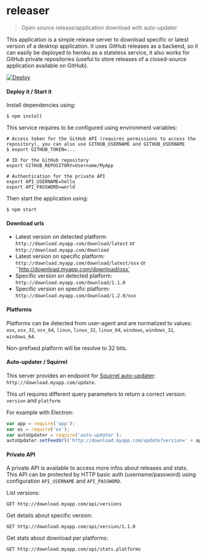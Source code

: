 # releaser

> Open source release/application download with auto-updater

This application is a simple release server to download specific or latest version of a desktop application. It uses GitHub releases as a backend, so it can easily be deployed to heroku as a stateless service, it also works for GitHub private repositories (useful to store releases of a closed-source application available on GitHub).

[![Deploy](https://www.herokucdn.com/deploy/button.png)](https://heroku.com/deploy)

#### Deploy it / Start it

Install dependencies using:

```
$ npm install
```

This service requires to be configured using environment variables:

```
# Access token for the GitHub API (requires permissions to access the repository), you can also use GITHUB_USERNAME and GITHUB_USERNAME
$ export GITHUB_TOKEN=...

# ID for the GitHub repository
export GITHUB_REPOSITORY=Username/MyApp

# Authentication for the private API
export API_USERNAME=hello
export API_PASSWORD=world
```

Then start the application using:

```
$ npm start
```

#### Download urls

* Latest version on detected platform: `http://download.myapp.com/download/latest` or `http://download.myapp.com/download`
* Latest version on specific platform: `http://download.myapp.com/download/latest/osx` or ``http://download.myapp.com/download/osx`
* Specific version on detected platform: `http://download.myapp.com/download/1.1.0`
* Specific version on specific platform: `http://download.myapp.com/download/1.2.0/osx`

#### Platforms

Platforms can be detected from user-agent and are normalized to values: `osx`, `osx_32`, `osx_64`, `linux`, `linux_32`, `linux_64`, `windows`, `windows_32`, `windows_64`.

Non-prefixed platform will be resolve to 32 bits.

#### Auto-updater / Squirrel

This server provides an endpoint for [Squirrel auto-updater](https://github.com/atom/electron/blob/master/docs/api/auto-updater.md): `http://download.myapp.com/update`.

This url requires different query parameters to return a correct version: `version` and `platform`.

For example with Electron:

```js
var app = require('app');
var os = require('os');
var autoUpdater = require('auto-updater');
autoUpdater.setFeedUrl('http://download.myapp.com/update?version=' + app.getVersion() + '&platform='+os.platform() + '_' + os.arch());
```

#### Private API

A private API is available to access more infos about releases and stats. This API can be protected by HTTP basic auth (username/password) using configuration `API_USERNAME` and `API_PASSWORD`.

List versions:

```
GET http://download.myapp.com/api/versions
```

Get details about specific version:

```
GET http://download.myapp.com/api/version/1.1.0
```

Get stats about download per platforms:

```
GET http://download.myapp.com/api/stats.platforms
```
